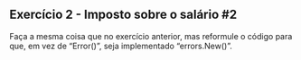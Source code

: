 ## Exercício 2 - Imposto sobre o salário #2

Faça a mesma coisa que no exercício anterior, mas reformule o código para que,
em vez de “Error()”, seja implementado “errors.New()”.